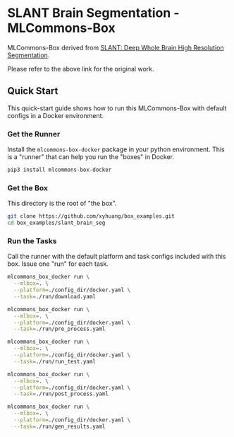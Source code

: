 # SLANT Brain Segmentation - MLCommons-Box

MLCommons-Box derived from [SLANT: Deep Whole Brain High Resolution Segmentation](https://github.com/MASILab/SLANTbrainSeg).

Please refer to the above link for the original work.

## Quick Start

This quick-start guide shows how to run this MLCommons-Box with default configs in a Docker environment.

### Get the Runner

Install the `mlcommons-box-docker` package in your python environment. This is a "runner" that can help you run the "boxes" in Docker.

```sh
pip3 install mlcommons-box-docker
```

### Get the Box

This directory is the root of "the box".

```sh
git clone https://github.com/xyhuang/box_examples.git
cd box_examples/slant_brain_seg
```

### Run the Tasks

Call the runner with the default platform and task configs included with this box. Issue one "run" for each task.

```sh
mlcommons_box_docker run \
  --mlbox=. \
  --platform=./config_dir/docker.yaml \
  --task=./run/download.yaml

mlcommons_box_docker run \
  --mlbox=. \
  --platform=./config_dir/docker.yaml \
  --task=./run/pre_process.yaml

mlcommons_box_docker run \
  --mlbox=. \
  --platform=./config_dir/docker.yaml \
  --task=./run/run_test.yaml

mlcommons_box_docker run \
  --mlbox=. \
  --platform=./config_dir/docker.yaml \
  --task=./run/post_process.yaml

mlcommons_box_docker run \
  --mlbox=. \
  --platform=./config_dir/docker.yaml \
  --task=./run/gen_results.yaml
```
